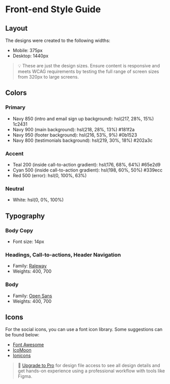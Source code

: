 # Front-end Style Guide

## Layout

The designs were created to the following widths:

- Mobile: 375px
- Desktop: 1440px

> 💡 These are just the design sizes. Ensure content is responsive and meets WCAG requirements by testing the full range of screen sizes from 320px to large screens.

## Colors

### Primary

- Navy 850 (intro and email sign up background): hsl(217, 28%, 15%)     1c2431
- Navy 900 (main background): hsl(218, 28%, 13%)    	                #181f2a
- Navy 950 (footer background): hsl(216, 53%, 9%)                     #0b1523
- Navy 800 (testimonials background): hsl(219, 30%, 18%)    	        #202a3c

### Accent

- Teal 200 (inside call-to-action gradient): hsl(176, 68%, 64%) 	            #65e2d9
- Cyan 500 (inside call-to-action gradient): hsl(198, 60%, 50%) 	            #339ecc
- Red 500 (error): hsl(0, 100%, 63%)

### Neutral

- White: hsl(0, 0%, 100%)

## Typography

### Body Copy

- Font size: 14px

### Headings, Call-to-actions, Header Navigation

- Family: [Raleway](https://fonts.google.com/specimen/Raleway)
- Weights: 400, 700

### Body

- Family: [Open Sans](https://fonts.google.com/specimen/Open+Sans)
- Weights: 400, 700

## Icons

For the social icons, you can use a font icon library. Some suggestions can be found below:

- [Font Awesome](https://fontawesome.com/)
- [IcoMoon](https://icomoon.io/)
- [Ionicons](https://ionicons.com/)

> 💎 [Upgrade to Pro](https://www.frontendmentor.io/pro?ref=style-guide) for design file access to see all design details and get hands-on experience using a professional workflow with tools like Figma.
